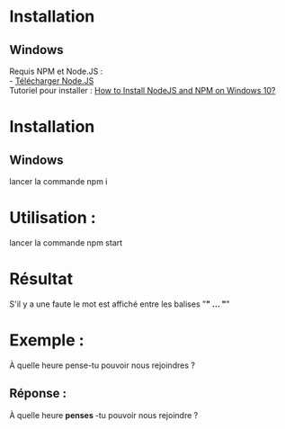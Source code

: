 # Installation
## Windows
Requis NPM et Node.JS :  
    - [Télécharger Node.JS](https://nodejs.org/en/)    
Tutoriel pour installer : [How to Install NodeJS and NPM on Windows 10?](https://www.youtube.com/watch?v=X-FPCwZFU_8)

# Installation
## Windows
lancer la commande npm i

# Utilisation : 
lancer la commande npm start

# Résultat
S'il y a une faute le mot est affiché entre les balises "<B>" ... "</B>"

# Exemple : 
À quelle heure pense-tu pouvoir nous rejoindres ?

## Réponse : 
À quelle heure  <B> penses </B> -tu pouvoir nous rejoindre ?
